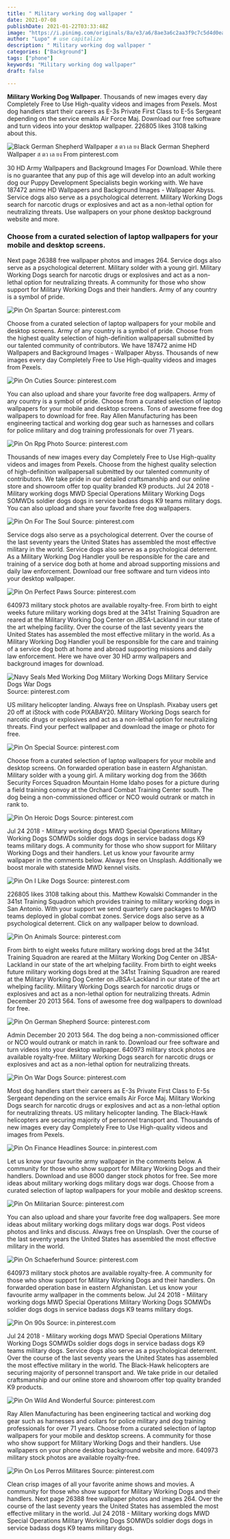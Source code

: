 ```yaml
---
title: " Military working dog wallpaper "
date: 2021-07-08
publishDate: 2021-01-22T03:33:48Z
image: "https://i.pinimg.com/originals/8a/e3/a6/8ae3a6c2aa3f9c7c5d4d0ea0b9336f7a.jpg"
author: "Lupo" # use capitalize
description: " Military working dog wallpaper "
categories: ["Background"]
tags: ["phone"]
keywords: "Military working dog wallpaper"
draft: false

---
```



**Military Working Dog Wallpaper**. Thousands of new images every day Completely Free to Use High-quality videos and images from Pexels. Most dog handlers start their careers as E-3s Private First Class to E-5s Sergeant depending on the service emails Air Force Maj. Download our free software and turn videos into your desktop wallpaper. 226805 likes 3108 talking about this.

![Black German Shepherd Wallpaper ส ตว เล ยง](https://i.pinimg.com/originals/13/b5/4f/13b54ff9529b3e752a208626ef4b3c05.jpg "Black German Shepherd Wallpaper ส ตว เล ยง")
Black German Shepherd Wallpaper ส ตว เล ยง From pinterest.com


30 HD Army Wallpapers and Background Images For Download. While there is no guarantee that any pup of this age will develop into an adult working dog our Puppy Development Specialists begin working with. We have 187472 anime HD Wallpapers and Background Images - Wallpaper Abyss. Service dogs also serve as a psychological deterrent. Military Working Dogs search for narcotic drugs or explosives and act as a non-lethal option for neutralizing threats. Use wallpapers on your phone desktop background website and more.

### Choose from a curated selection of laptop wallpapers for your mobile and desktop screens.

Next page 26388 free wallpaper photos and images 264. Service dogs also serve as a psychological deterrent. Military solder with a young girl. Military Working Dogs search for narcotic drugs or explosives and act as a non-lethal option for neutralizing threats. A community for those who show support for Military Working Dogs and their handlers. Army of any country is a symbol of pride.


![Pin On Spartan](https://i.pinimg.com/736x/08/28/0a/08280a6d90f00c58adf7146158496849.jpg "Pin On Spartan")
Source: pinterest.com

Choose from a curated selection of laptop wallpapers for your mobile and desktop screens. Army of any country is a symbol of pride. Choose from the highest quality selection of high-definition wallpapersall submitted by our talented community of contributors. We have 187472 anime HD Wallpapers and Background Images - Wallpaper Abyss. Thousands of new images every day Completely Free to Use High-quality videos and images from Pexels.

![Pin On Cuties](https://i.pinimg.com/originals/04/b3/52/04b352876183506caf1b917a698162fe.jpg "Pin On Cuties")
Source: pinterest.com

You can also upload and share your favorite free dog wallpapers. Army of any country is a symbol of pride. Choose from a curated selection of laptop wallpapers for your mobile and desktop screens. Tons of awesome free dog wallpapers to download for free. Ray Allen Manufacturing has been engineering tactical and working dog gear such as harnesses and collars for police military and dog training professionals for over 71 years.

![Pin On Rpg Photo](https://i.pinimg.com/originals/09/bc/76/09bc7686a9836102f0e5d6fa98bd9227.jpg "Pin On Rpg Photo")
Source: pinterest.com

Thousands of new images every day Completely Free to Use High-quality videos and images from Pexels. Choose from the highest quality selection of high-definition wallpapersall submitted by our talented community of contributors. We take pride in our detailed craftsmanship and our online store and showroom offer top quality branded K9 products. Jul 24 2018 - Military working dogs MWD Special Operations Military Working Dogs SOMWDs soldier dogs dogs in service badass dogs K9 teams military dogs. You can also upload and share your favorite free dog wallpapers.

![Pin On For The Soul](https://i.pinimg.com/originals/3f/e2/8d/3fe28d91104ab3bcff8534471d99a4e4.jpg "Pin On For The Soul")
Source: pinterest.com

Service dogs also serve as a psychological deterrent. Over the course of the last seventy years the United States has assembled the most effective military in the world. Service dogs also serve as a psychological deterrent. As a Military Working Dog Handler youll be responsible for the care and training of a service dog both at home and abroad supporting missions and daily law enforcement. Download our free software and turn videos into your desktop wallpaper.

![Pin On Perfect Paws](https://i.pinimg.com/originals/de/37/08/de3708e4dc2c0d9eeebdae5f615a7f55.jpg "Pin On Perfect Paws")
Source: pinterest.com

640973 military stock photos are available royalty-free. From birth to eight weeks future military working dogs bred at the 341st Training Squadron are reared at the Military Working Dog Center on JBSA-Lackland in our state of the art whelping facility. Over the course of the last seventy years the United States has assembled the most effective military in the world. As a Military Working Dog Handler youll be responsible for the care and training of a service dog both at home and abroad supporting missions and daily law enforcement. Here we have over 30 HD army wallpapers and background images for download.

![Navy Seals Med Working Dog Military Working Dogs Military Service Dogs War Dogs](https://i.pinimg.com/originals/ef/44/4e/ef444e17099bc02808971e45619c9605.jpg "Navy Seals Med Working Dog Military Working Dogs Military Service Dogs War Dogs")
Source: pinterest.com

US military helicopter landing. Always free on Unsplash. Pixabay users get 20 off at iStock with code PIXABAY20. Military Working Dogs search for narcotic drugs or explosives and act as a non-lethal option for neutralizing threats. Find your perfect wallpaper and download the image or photo for free.

![Pin On Special](https://i.pinimg.com/originals/e3/1e/a1/e31ea11bf30ed9666ce036957679192c.jpg "Pin On Special")
Source: pinterest.com

Choose from a curated selection of laptop wallpapers for your mobile and desktop screens. On forwarded operation base in eastern Afghanistan. Military solder with a young girl. A military working dog from the 366th Security Forces Squadron Mountain Home Idaho poses for a picture during a field training convoy at the Orchard Combat Training Center south. The dog being a non-commissioned officer or NCO would outrank or match in rank to.

![Pin On Heroic Dogs](https://i.pinimg.com/originals/59/c7/67/59c7672eb83a5e262c413be0e0994c6c.jpg "Pin On Heroic Dogs")
Source: pinterest.com

Jul 24 2018 - Military working dogs MWD Special Operations Military Working Dogs SOMWDs soldier dogs dogs in service badass dogs K9 teams military dogs. A community for those who show support for Military Working Dogs and their handlers. Let us know your favourite army wallpaper in the comments below. Always free on Unsplash. Additionally we boost morale with stateside MWD kennel visits.

![Pin On I Like Dogs](https://i.pinimg.com/originals/29/35/f5/2935f5c0dec51aa68c5d8ca3f379b87b.jpg "Pin On I Like Dogs")
Source: pinterest.com

226805 likes 3108 talking about this. Matthew Kowalski Commander in the 341st Training Squadron which provides training to military working dogs in San Antonio. With your support we send quarterly care packages to MWD teams deployed in global combat zones. Service dogs also serve as a psychological deterrent. Click on any wallpaper below to download.

![Pin On Animals](https://i.pinimg.com/originals/a6/55/70/a65570bd40d125cfe6abacbf85e96b3b.jpg "Pin On Animals")
Source: pinterest.com

From birth to eight weeks future military working dogs bred at the 341st Training Squadron are reared at the Military Working Dog Center on JBSA-Lackland in our state of the art whelping facility. From birth to eight weeks future military working dogs bred at the 341st Training Squadron are reared at the Military Working Dog Center on JBSA-Lackland in our state of the art whelping facility. Military Working Dogs search for narcotic drugs or explosives and act as a non-lethal option for neutralizing threats. Admin December 20 2013 564. Tons of awesome free dog wallpapers to download for free.

![Pin On German Shepherd](https://i.pinimg.com/originals/c8/3f/2f/c83f2f78ed0a8840dab856d7d3f0023b.png "Pin On German Shepherd")
Source: pinterest.com

Admin December 20 2013 564. The dog being a non-commissioned officer or NCO would outrank or match in rank to. Download our free software and turn videos into your desktop wallpaper. 640973 military stock photos are available royalty-free. Military Working Dogs search for narcotic drugs or explosives and act as a non-lethal option for neutralizing threats.

![Pin On War Dogs](https://i.pinimg.com/originals/3c/df/1f/3cdf1f398699880f0861410a553fd9ca.jpg "Pin On War Dogs")
Source: pinterest.com

Most dog handlers start their careers as E-3s Private First Class to E-5s Sergeant depending on the service emails Air Force Maj. Military Working Dogs search for narcotic drugs or explosives and act as a non-lethal option for neutralizing threats. US military helicopter landing. The Black-Hawk helicopters are securing majority of personnel transport and. Thousands of new images every day Completely Free to Use High-quality videos and images from Pexels.

![Pin On Finance Headlines](https://i.pinimg.com/originals/74/9e/0c/749e0cd8fbd772181a5fcda2c8d03942.jpg "Pin On Finance Headlines")
Source: in.pinterest.com

Let us know your favourite army wallpaper in the comments below. A community for those who show support for Military Working Dogs and their handlers. Download and use 8000 danger stock photos for free. See more ideas about military working dogs military dogs war dogs. Choose from a curated selection of laptop wallpapers for your mobile and desktop screens.

![Pin On Militarian](https://i.pinimg.com/originals/ae/38/79/ae3879747d71b9c1a40dbb734df4d151.jpg "Pin On Militarian")
Source: pinterest.com

You can also upload and share your favorite free dog wallpapers. See more ideas about military working dogs military dogs war dogs. Post videos photos and links and discuss. Always free on Unsplash. Over the course of the last seventy years the United States has assembled the most effective military in the world.

![Pin On Schaeferhund](https://i.pinimg.com/originals/86/b4/11/86b41189ac1c85d987356a14fdeaccda.jpg "Pin On Schaeferhund")
Source: pinterest.com

640973 military stock photos are available royalty-free. A community for those who show support for Military Working Dogs and their handlers. On forwarded operation base in eastern Afghanistan. Let us know your favourite army wallpaper in the comments below. Jul 24 2018 - Military working dogs MWD Special Operations Military Working Dogs SOMWDs soldier dogs dogs in service badass dogs K9 teams military dogs.

![Pin On 90s](https://i.pinimg.com/474x/3f/ae/7b/3fae7bf979d8cf3d1d8407716d1e0576.jpg "Pin On 90s")
Source: in.pinterest.com

Jul 24 2018 - Military working dogs MWD Special Operations Military Working Dogs SOMWDs soldier dogs dogs in service badass dogs K9 teams military dogs. Service dogs also serve as a psychological deterrent. Over the course of the last seventy years the United States has assembled the most effective military in the world. The Black-Hawk helicopters are securing majority of personnel transport and. We take pride in our detailed craftsmanship and our online store and showroom offer top quality branded K9 products.

![Pin On Wild And Wonderful](https://i.pinimg.com/564x/1f/96/60/1f9660b7ec2cc92801a3bdf614b9cc5a.jpg "Pin On Wild And Wonderful")
Source: pinterest.com

Ray Allen Manufacturing has been engineering tactical and working dog gear such as harnesses and collars for police military and dog training professionals for over 71 years. Choose from a curated selection of laptop wallpapers for your mobile and desktop screens. A community for those who show support for Military Working Dogs and their handlers. Use wallpapers on your phone desktop background website and more. 640973 military stock photos are available royalty-free.

![Pin On Los Perros Militares](https://i.pinimg.com/originals/8a/e3/a6/8ae3a6c2aa3f9c7c5d4d0ea0b9336f7a.jpg "Pin On Los Perros Militares")
Source: pinterest.com

Clean crisp images of all your favorite anime shows and movies. A community for those who show support for Military Working Dogs and their handlers. Next page 26388 free wallpaper photos and images 264. Over the course of the last seventy years the United States has assembled the most effective military in the world. Jul 24 2018 - Military working dogs MWD Special Operations Military Working Dogs SOMWDs soldier dogs dogs in service badass dogs K9 teams military dogs.


